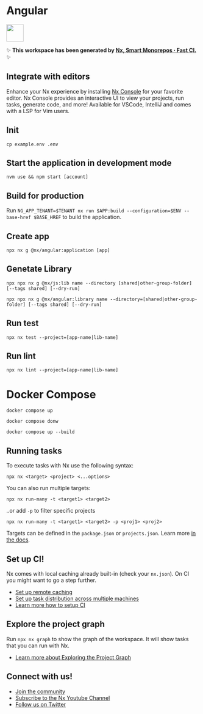 # Angular

<a alt="Nx logo" href="https://nx.dev" target="_blank" rel="noreferrer"><img src="https://raw.githubusercontent.com/nrwl/nx/master/images/nx-logo.png" width="45"></a>

✨ **This workspace has been generated by [Nx, Smart Monorepos · Fast CI.](https://nx.dev)** ✨

## Integrate with editors

Enhance your Nx experience by installing [Nx Console](https://nx.dev/nx-console) for your favorite editor. Nx Console
provides an interactive UI to view your projects, run tasks, generate code, and more! Available for VSCode, IntelliJ and
comes with a LSP for Vim users.


## Init

```
cp example.env .env
```

## Start the application in development mode

```
nvm use && npm start [account]
```

## Build for production

Run `NG_APP_TENANT=$TENANT nx run $APP:build --configuration=$ENV --base-href $BASE_HREF` to build the application.

## Create app

```
npx nx g @nx/angular:application [app]
```

## Genetate Library

```
npx npx nx g @nx/js:lib name --directory [shared|other-group-folder] [--tags shared] [--dry-run]
```
```
npx npx nx g @nx/angular:library name --directory=[shared|other-group-folder] [--tags shared] [--dry-run]
```

## Run test

```
npx nx test --project=[app-name|lib-name]
```

## Run lint

```
npx nx lint --project=[app-name|lib-name]
```

# Docker Compose

```
docker compose up
```

```
docker compose donw
```

```
docker compose up --build
```

## Running tasks

To execute tasks with Nx use the following syntax:

```
npx nx <target> <project> <...options>
```

You can also run multiple targets:

```
npx nx run-many -t <target1> <target2>
```

..or add `-p` to filter specific projects

```
npx nx run-many -t <target1> <target2> -p <proj1> <proj2>
```

Targets can be defined in the `package.json` or `projects.json`. Learn more [in the docs](https://nx.dev/features/run-tasks).

## Set up CI!

Nx comes with local caching already built-in (check your `nx.json`). On CI you might want to go a step further.

- [Set up remote caching](https://nx.dev/features/share-your-cache)
- [Set up task distribution across multiple machines](https://nx.dev/nx-cloud/features/distribute-task-execution)
- [Learn more how to setup CI](https://nx.dev/recipes/ci)

## Explore the project graph

Run `npx nx graph` to show the graph of the workspace.
It will show tasks that you can run with Nx.

- [Learn more about Exploring the Project Graph](https://nx.dev/core-features/explore-graph)

## Connect with us!

- [Join the community](https://nx.dev/community)
- [Subscribe to the Nx Youtube Channel](https://www.youtube.com/@nxdevtools)
- [Follow us on Twitter](https://twitter.com/nxdevtools)
